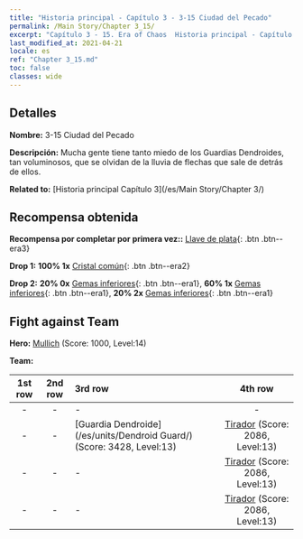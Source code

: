```yaml
---
title: "Historia principal - Capítulo 3 - 3-15 Ciudad del Pecado"
permalink: /Main Story/Chapter 3_15/
excerpt: "Capítulo 3 - 15. Era of Chaos  Historia principal - Capítulo 3_15. 3-15 Ciudad del Pecado"
last_modified_at: 2021-04-21
locale: es
ref: "Chapter 3_15.md"
toc: false
classes: wide
---
```


## Detalles

 **Nombre:** 3-15 Ciudad del Pecado

 **Descripción:** Mucha gente tiene tanto miedo de los Guardias Dendroides, tan voluminosos, que se olvidan de la lluvia de flechas que sale de detrás de ellos.

 **Related to:** [Historia principal Capítulo 3](/es/Main Story/Chapter 3/)

## Recompensa obtenida

 **Recompensa por completar por primera vez::** [Llave de plata](/es/Items/con_693/){: .btn .btn--era3}

 **Drop 1:** **100% 1x** [Cristal común](/es/Items/mat_11/){: .btn .btn--era2}

 **Drop 2:** **20% 0x** [Gemas inferiores](/es/Items/mat_4/){: .btn .btn--era1}, **60% 1x** [Gemas inferiores](/es/Items/mat_4/){: .btn .btn--era1}, **20% 2x** [Gemas inferiores](/es/Items/mat_4/){: .btn .btn--era1}


## Fight against Team
 **Hero:** [Mullich](/es/heroes/Mullich/) (Score: 1000, Level:14)

 **Team:**


  | 1st row | 2nd row | 3rd row | 4th row |
  |:----:|:----:|:----|:----:|
  | - | - | - | - |
  | - | - | [Guardia Dendroide](/es/units/Dendroid Guard/) (Score: 3428, Level:13)  | [Tirador](/es/units/Sharpshooter/) (Score: 2086, Level:13)  |
  | - | - | - | [Tirador](/es/units/Sharpshooter/) (Score: 2086, Level:13)  |
  | - | - | - | [Tirador](/es/units/Sharpshooter/) (Score: 2086, Level:13)  |


